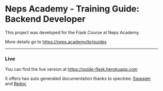 # Neps Academy - Training Guide: Backend Developer

This project was developed for the Flask Course at Neps Academy.

More details go to https://neps.academy/br/guides

---

### Live

You can find the live version at https://guide-flask.herokuapp.com

It offers two auto generated documentation thanks to spectree: [Swagger](https://guide-flask.herokuapp.com/docs/swagger) and [Redoc](https://guide-flask.herokuapp.com/docs/redoc)
